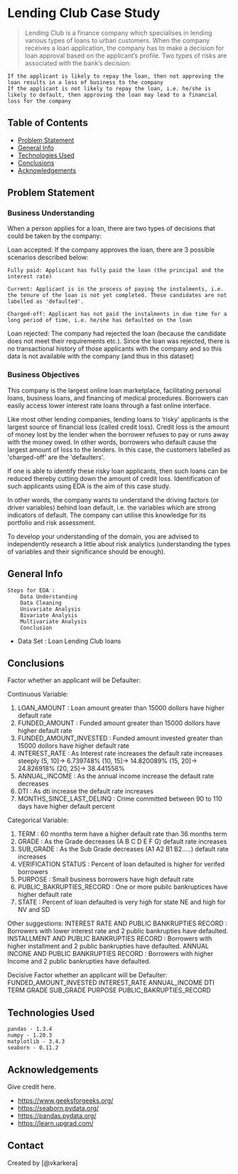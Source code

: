 # Lending Club Case Study
> Lending Club is a finance company which specialises in lending various types of loans to urban customers. When the company receives a loan application, the company has to make a decision for loan approval based on the applicant’s profile. Two types of risks are associated with the bank’s decision:

    If the applicant is likely to repay the loan, then not approving the loan results in a loss of business to the company
    If the applicant is not likely to repay the loan, i.e. he/she is likely to default, then approving the loan may lead to a financial loss for the company


## Table of Contents
* [Problem Statement](#problem-statement)
* [General Info](#general-info)
* [Technologies Used](#technologies-used)
* [Conclusions](#conclusions)
* [Acknowledgements](#acknowledgements)

<!-- You can include any other section that is pertinent to your problem -->

## Problem Statement
### Business Understanding
When a person applies for a loan, there are two types of decisions that could be taken by the company:

Loan accepted: If the company approves the loan, there are 3 possible scenarios described below:

    Fully paid: Applicant has fully paid the loan (the principal and the interest rate)

    Current: Applicant is in the process of paying the instalments, i.e. the tenure of the loan is not yet completed. These candidates are not labelled as 'defaulted'.

    Charged-off: Applicant has not paid the instalments in due time for a long period of time, i.e. he/she has defaulted on the loan

Loan rejected: The company had rejected the loan (because the candidate does not meet their requirements etc.). Since the loan was rejected, there is no transactional history of those applicants with the company and so this data is not available with the company (and thus in this dataset)

### Business Objectives
This company is the largest online loan marketplace, facilitating personal loans, business loans, and financing of medical procedures. Borrowers can easily access lower interest rate loans through a fast online interface.

Like most other lending companies, lending loans to ‘risky’ applicants is the largest source of financial loss (called credit loss). Credit loss is the amount of money lost by the lender when the borrower refuses to pay or runs away with the money owed. In other words, borrowers who default cause the largest amount of loss to the lenders. In this case, the customers labelled as 'charged-off' are the 'defaulters'.

If one is able to identify these risky loan applicants, then such loans can be reduced thereby cutting down the amount of credit loss. Identification of such applicants using EDA is the aim of this case study.

In other words, the company wants to understand the driving factors (or driver variables) behind loan default, i.e. the variables which are strong indicators of default. The company can utilise this knowledge for its portfolio and risk assessment.

To develop your understanding of the domain, you are advised to independently research a little about risk analytics (understanding the types of variables and their significance should be enough).

<!-- You don't have to answer all the questions - just the ones relevant to your project. -->

## General Info
    Steps for EDA :
        Data Understanding
        Data Cleaning
        Univariate Analysis
        Bivariate Analysis
        Multivariate Analysis
        Conclusion
- Data Set : Loan Lending Club loans

<!-- You don't have to answer all the questions - just the ones relevant to your project. -->
## Conclusions
Factor whether an applicant will be Defaulter:

Continuous Variable:
   1. LOAN_AMOUNT : Loan amount greater than 15000 dollors have higher default rate
   2. FUNDED_AMOUNT : Funded amount greater than 15000 dollors have higher default rate
   3. FUNDED_AMOUNT_INVESTED : Funded amount invested greater than 15000 dollors have higher default rate
   4. INTEREST_RATE : As Interest rate increases the default rate increases steeply
      (5, 10]-> 6.739748%
      (10, 15]-> 14.820089%
      (15, 20]-> 24.826918%
      (20, 25]-> 38.441558%
   5. ANNUAL_INCOME : As the annual income increase the default rate decreases
   6. DTI : As dti increase the default rate increases
   7. MONTHS_SINCE_LAST_DELINQ : Crime committed between 90 to 110 days have higher default percent

Categorical Variable:
   1. TERM : 60 months term have a higher default rate than 36 months term
   2. GRADE : As the Grade decreases (A B C D E F G) default rate increases
   3. SUB_GRADE : As the Sub Grade decreases (A1 A2 B1 B2.....) default rate increases
   4. VERIFICATION STATUS : Percent of loan defaulted is higher for verifed borrowers
   5. PURPOSE : Small business borrowers have high default rate
   6. PUBLIC_BAKRUPTIES_RECORD : One or more pubilc bankruptices have higher default rate
   7. STATE : Percent of loan defaulted is very high for state NE and high for NV and SD

Other suggestions:
    INTEREST RATE AND PUBLIC BANKRUPTIES RECORD : Borrowers with lower interest rate and 2 public bankrupties have defaulted.
    INSTALLMENT AND PUBLIC BANKRUPTIES RECORD : Borrowers with higher installment and 2 public bankrupties have defaulted.
    ANNUAL INCONE AND PUBLIC BANKRUPTIES RECORD : Borrowers with higher Income and 2 public bankrupties have defaulted.

Decisive Factor whether an applicant will be Defaulter:
    FUNDED_AMOUNT_INVESTED
    INTEREST_RATE
    ANNUAL_INCOME
    DTI
    TERM
    GRADE
    SUB_GRADE
    PURPOSE
    PUBLIC_BAKRUPTIES_RECORD   

<!-- You don't have to answer all the questions - just the ones relevant to your project. -->


## Technologies Used
    pandas - 1.3.4
    numpy - 1.20.3
    matplotlib - 3.4.3
    seaborn - 0.11.2

<!-- As the libraries versions keep on changing, it is recommended to mention the version of library used in this project -->

## Acknowledgements
Give credit here.
- https://www.geeksforgeeks.org/
- https://seaborn.pydata.org/
- https://pandas.pydata.org/
- https://learn.upgrad.com/


## Contact
Created by [@vkarkera]


<!-- Optional -->
<!-- ## License -->
<!-- This project is open source and available under the [... License](). -->

<!-- You don't have to include all sections - just the one's relevant to your project -->
